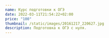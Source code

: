 ```yaml
---
name: Курс подготовки к ОГЭ
date: 2022-03-11T21:54:22+02:00
price: "100"
thumbnail: /static/images/20161217_220627.jpg
description: Подготовка к ОГЭ с нуля.
---
```


